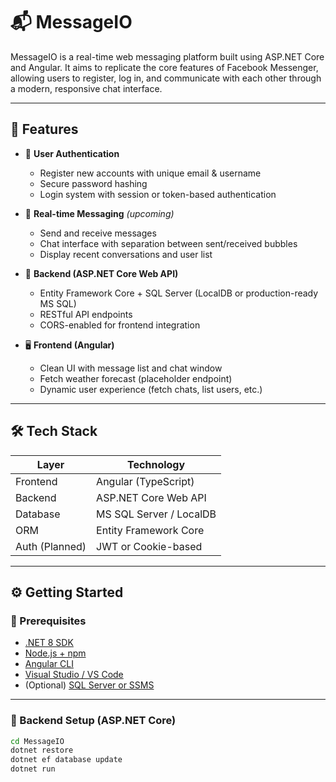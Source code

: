 # 📬 MessageIO

MessageIO is a real-time web messaging platform built using ASP.NET Core and Angular. It aims to replicate the core features of Facebook Messenger, allowing users to register, log in, and communicate with each other through a modern, responsive chat interface.

---

## 🚀 Features

- 🔐 **User Authentication**
  - Register new accounts with unique email & username
  - Secure password hashing
  - Login system with session or token-based authentication

- 💬 **Real-time Messaging** *(upcoming)*
  - Send and receive messages
  - Chat interface with separation between sent/received bubbles
  - Display recent conversations and user list

- 📁 **Backend (ASP.NET Core Web API)**
  - Entity Framework Core + SQL Server (LocalDB or production-ready MS SQL)
  - RESTful API endpoints
  - CORS-enabled for frontend integration

- 🖥️ **Frontend (Angular)**
  - Clean UI with message list and chat window
  - Fetch weather forecast (placeholder endpoint)
  - Dynamic user experience (fetch chats, list users, etc.)

---

## 🛠 Tech Stack

| Layer         | Technology                |
|---------------|----------------------------|
| Frontend      | Angular (TypeScript)       |
| Backend       | ASP.NET Core Web API       |
| Database      | MS SQL Server / LocalDB    |
| ORM           | Entity Framework Core      |
| Auth (Planned)| JWT or Cookie-based        |

---

## ⚙️ Getting Started

### 🔧 Prerequisites

- [.NET 8 SDK](https://dotnet.microsoft.com/)
- [Node.js + npm](https://nodejs.org/)
- [Angular CLI](https://angular.io/cli)
- [Visual Studio / VS Code](https://code.visualstudio.com/)
- (Optional) [SQL Server or SSMS](https://aka.ms/ssmsfullsetup)

---

### 🧱 Backend Setup (ASP.NET Core)

```bash
cd MessageIO
dotnet restore
dotnet ef database update
dotnet run
